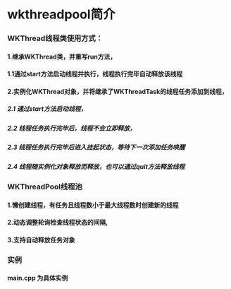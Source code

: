 # wkthreadpool简介
### WKThread线程类使用方式：
#### 1.继承WKThread类，并重写run方法，
#### 1.1通过start方法启动线程并执行，线程执行完毕自动释放该线程
#### 2.实例化WKThread对象，并将继承了WKThreadTask的线程任务添加到线程，
##### 2.1 通过start方法启动线程，
##### 2.2 线程任务执行完毕后，线程不会立即释放，
##### 2.3 线程任务执行完毕后进入挂起状态，等待下一次添加任务唤醒
##### 2.4 线程随实例化对象释放而释放，也可以通过quit方法释放线程
    
### WKThreadPool线程池
#### 1.懒创建线程，有任务且线程数小于最大线程数时创建新的线程
#### 2.动态调整轮询检查线程状态的间隔,
#### 3.支持自动释放任务对象

### 实例
#### main.cpp 为具体实例
